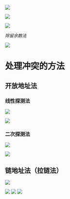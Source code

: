 
![](Pasted%20image%2020240928125826.png)

![](Pasted%20image%2020240928145516.png)

![](Pasted%20image%2020240928171321.png)

*除留余数法*

![](Pasted%20image%2020240928172110.png)

# 处理冲突的方法

## 开放地址法

### 线性探测法

![](Pasted%20image%2020240928182740.png)

![](Pasted%20image%2020240928195908.png)


### 二次探测法

![](Pasted%20image%2020240928203102.png)

![](Pasted%20image%2020240928203340.png)

## 链地址法（拉链法）

![](Pasted%20image%2020240928204751.png)

![](Pasted%20image%2020240928204813.png)
![](Pasted%20image%2020240928204831.png)
![](Pasted%20image%2020240928204846.png)

 